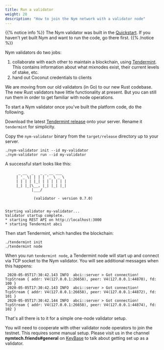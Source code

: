 ```yaml
---
title: Run a validator
weight: 20
description: "How to join the Nym network with a validator node"
--- 
```


{{% notice info %}}
The Nym validator was built in the [Quickstart](/docs/quickstart). If you haven't yet built Nym and want to run the code, go there first.
{{% /notice %}}

Nym validators do two jobs:

1. collaborate with each other to maintain a blockchain, using [Tendermint](https://tendermint.com). This contains information about what mixnodes exist, their current levels of stake, etc.
2. hand out Coconut credentials to clients

We are moving from our old validators (in Go) to our new Rust codebase. The new Rust validators have little functionality at present. But you can still run them in order to get familiar with node operations.

To start a Nym validator once you've built the platform code, do the following.

Download the latest [Tendermint release](https://github.com/tendermint/tendermint/releases) onto your server. Rename it `tendermint` for simplicity. 

Copy the `nym-validator` binary from the `target/release` directory up to your server. 

```
./nym-validator init --id my-validator
./nym-validator run --id my-validator
```

A successful start looks like this: 

```
      _ __  _   _ _ __ ___
     | '_ \| | | | '_ \ _ \
     | | | | |_| | | | | | |
     |_| |_|\__, |_| |_| |_|
            |___/

             (validator - version 0.7.0)

    
Starting validator my-validator...
Validator startup complete.
* starting REST API on http://localhost:3000
* starting Tendermint abci
```

Then start Tendermint, which handles the blockchain:

```
./tendermint init
./tendermint node
```

When you run `tendermint node`, a Tendermint node will start up and connect via TCP socket to the Nym validator. You will see additional messages when this happens:

```
 2020-05-05T17:30:42.143 INFO  abci::server > Got connection! TcpStream { addr: V4(127.0.0.1:26658), peer: V4(127.0.0.1:44870), fd: 100 }
 2020-05-05T17:30:42.143 INFO  abci::server > Got connection! TcpStream { addr: V4(127.0.0.1:26658), peer: V4(127.0.0.1:44872), fd: 101 }
 2020-05-05T17:30:42.144 INFO  abci::server > Got connection! TcpStream { addr: V4(127.0.0.1:26658), peer: V4(127.0.0.1:44874), fd: 102 }

```

That's all there is to it for a simple one-node validator setup.

You will need to cooperate with other validator node operators to join the testnet. This requires some manual setup. Please visit us in the channel **nymtech.friends#general** on [KeyBase](https://keybase.io) to talk about getting set up as a validator.